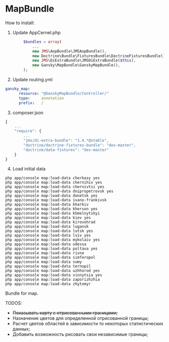 MapBundle
=========

How to install:
1. Update AppCernel.php

``` php
        $bundles = array(
            ...
            new JMS\AopBundle\JMSAopBundle(),
            new Doctrine\Bundle\FixturesBundle\DoctrineFixturesBundle(),
            new JMS\DiExtraBundle\JMSDiExtraBundle($this),
            new Gansky\MapBundle\GanskyMapBundle(),
        );
```

2. Update routing.yml

``` yaml
gansky_map:
  	  resource: "@GanskyMapBundle/Controller/"
  	  type:     annotation
  	  prefix:   /
```

3. composer.json

```js
{
    ...
    "require": { 
        ...
        "jms/di-extra-bundle": "1.4.*@stable",
        "doctrine/doctrine-fixtures-bundle": "dev-master",
        "doctrine/data-fixtures": "dev-master"
    }
}
```

4. Load initial data
```Shell
php app/console map:load-data cherkasy yes
php app/console map:load-data chernihiv yes
php app/console map:load-data chernivtsi yes
php app/console map:load-data dnipropetrovsk yes
php app/console map:load-data donetsk yes
php app/console map:load-data ivano-frankivsk
php app/console map:load-data kharkiv
php app/console map:load-data kherson yes
php app/console map:load-data khmelnytskyi
php app/console map:load-data kiev yes
php app/console map:load-data kirovohrad
php app/console map:load-data lugansk
php app/console map:load-data lutsk yes
php app/console map:load-data lviv yes
php app/console map:load-data mykolaiv yes
php app/console map:load-data odessa
php app/console map:load-data poltava yes
php app/console map:load-data rivne
php app/console map:load-data simferopol
php app/console map:load-data sumy
php app/console map:load-data ternopil
php app/console map:load-data uzhhorod yes
php app/console map:load-data vinnytsia yes
php app/console map:load-data zaporizhzhia
php app/console map:load-data zhytomyr
```
Bundle for map.

TODOS:
* ~~Показывать карту с отрисованными границами;~~
* Назначение цветов для определенной отрисованной границы;
* Расчет цветов областей в зависимости то некоторых статистических данных;
* Добавить возможность рисовать свои независимые границы;


